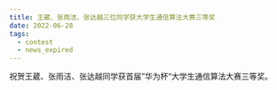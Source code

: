 ```yaml
---
title: 王葳、张雨洁、张达越三位同学获大学生通信算法大赛三等奖
date: 2022-06-28
tags:
  - contest
  - news_expired
---
```


祝贺王葳、张雨洁、张达越同学获首届”华为杯“大学生通信算法大赛三等奖。

<!--more-->


